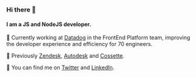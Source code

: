 ### Hi there :wave:

#### I am a JS and NodeJS developer.

🙌 Currently working at [Datadog](https://datadoghq.com/) in the FrontEnd Platform team, improving the developer experience and efficiency for 70 engineers.

📜 Previously [Zendesk](https://zendesk.com/), [Autodesk](https://autodesk.com/) and [Cossette](http://www.cossette.com/en).

🔗 You can find me on [Twitter](https://twitter.com/yoannm) and [LinkedIn](https://www.linkedin.com/in/yoannmoinet/).

<!--
**yoannmoinet/yoannmoinet** is a ✨ _special_ ✨ repository because its `README.md` (this file) appears on your GitHub profile.

Here are some ideas to get you started:

- 🔭 I’m currently working on ...
- 🌱 I’m currently learning ...
- 👯 I’m looking to collaborate on ...
- 🤔 I’m looking for help with ...
- 💬 Ask me about ...
- 📫 How to reach me: ...
- 😄 Pronouns: ...
- ⚡ Fun fact: ...
-->
